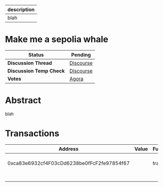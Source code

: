 | description |
| ----------- |
| blah        |

# Make me a sepolia whale


  | **Status**            | Pending                                                                                                                                      |
  | --------------------- | ------------------------------------------------------------------------------------------------------------------------------------------- |
  | **Discussion Thread** |  [Discourse](https://discourse.nouns.wtf/t/nouner-pickleball-artifest/5429)                                                                                              |
  | **Discussion Temp Check** |  [Discourse](https://discourse.nouns.wtf/t/nouner-pickleball-artifest/5429)                                                                                              |
  | **Votes**             | [Agora](https://agora.ensdao.org/proposals/12)                                                                                                                                     |
  

# Abstract 
 blah

# Transactions 
 | Address                                    | Value | Function | Argument | Value             |
| ------------------------------------------ | ----- | -------- | -------- | ----------------- |
| 0xca83e6932cf4F03cDd6238be0fFcF2fe97854f67 |       | transfer | to       | I'm sepolia rich! |
|                                            |       |          | amount   | 0                 |







